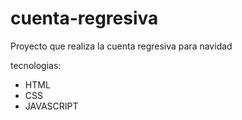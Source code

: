 # cuenta-regresiva
Proyecto que realiza la cuenta regresiva para navidad

tecnologias:
- HTML
- CSS
- JAVASCRIPT
